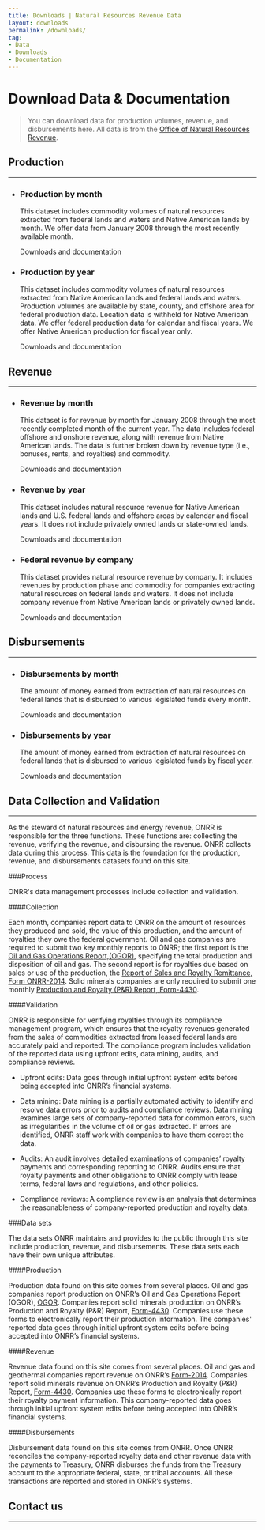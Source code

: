 ```yaml
---
title: Downloads | Natural Resources Revenue Data
layout: downloads
permalink: /downloads/
tag:
- Data
- Downloads
- Documentation
---
```


# Download Data & Documentation

> You can download data for production volumes, revenue, and disbursements here. All data is from the [Office of Natural Resources Revenue](https://www.onrr.gov/).


## Production
--------------------------------------------------------------------------------

<ul class="list-sections list-unstyled">
  <li class="downloads-download_links">
    <h3 id="production-by-month">Production by month</h3>
    <p>This dataset includes commodity volumes of natural resources extracted from federal lands and waters and Native American lands by month. We offer data from January 2008 through the most recently available month.</p>
    <download-data-link to="/downloads/federal-production-by-month/">Downloads and documentation</download-data-link>
  </li>
  <li class="downloads-download_links">
    <h3 id="federal-lands-and-waters">Production by year</h3>
    <p>This dataset includes commodity volumes of natural resources extracted from Native American lands and federal lands and waters. Production volumes are available by state, county, and offshore area for federal production data. Location data is <glossary-term>withheld</glossary-term> for Native American data. We offer federal production data for calendar and fiscal years. We offer Native American production for fiscal year only. </p>
    <download-data-link to="/downloads/federal-production/">Downloads and documentation</download-data-link>
  </li>
</ul>

## Revenue
--------------------------------------------------------------------------------
<ul class="list-sections list-unstyled">
  <!--Revenue by month-->
  <li class="downloads-download_links">
    <h3 id="revenue-by-month">Revenue by month</h3>
    <p>This dataset is for revenue by month for January 2008 through the most recently completed month of the current year. The data includes federal offshore and onshore revenue, along with revenue from Native American lands. The data is further broken down by revenue type (i.e., bonuses, rents, and royalties) and commodity.</p>
    <download-data-link to="/downloads/federal-revenue-by-month/">Downloads and documentation</download-data-link>
  </li>
  <!--Federal revenue by location-->
  <li class="downloads-download_links">
    <h3 id="revenue-by-year">Revenue by year</h3>
    <p>This dataset includes natural resource revenue for Native American lands and U.S. federal lands and offshore areas by calendar and fiscal years. It does not include privately owned lands or state-owned lands.</p>
    <download-data-link to="/downloads/federal-revenue-by-location/">Downloads and documentation</download-data-link>
  </li>
  <!--Federal revenue by company-->
  <li class="downloads-download_links">
    <h3 id="all-revenue">Federal revenue by company</h3>
    <p>This dataset provides natural resource revenue by company. It includes revenues by production phase and commodity for companies extracting natural resources on federal lands and waters. It does not include company revenue from Native American lands or privately owned lands.</p>
    <download-data-link to="/downloads/federal-revenue-by-company/">Downloads and documentation</download-data-link>
  </li>
</ul>

## Disbursements
--------------------------------------------------------------------------------

<ul class="list-sections list-unstyled">
  <li class="downloads-download_links">
    <h3 id="disbursements-by-month">Disbursements by month</h3>
    <p>The amount of money earned from extraction of natural resources on federal lands that is disbursed to various legislated funds every month.</p>
    <download-data-link to="/downloads/federal-disbursements-by-month/">Downloads and documentation</download-data-link>
  </li>
</ul>

<ul class="list-sections list-unstyled">
  <li class="downloads-download_links">
    <h3 id="disbursements-by-year">Disbursements by year</h3>
    <p>The amount of money earned from extraction of natural resources on federal lands that is disbursed to various legislated funds by fiscal year.</p>
    <download-data-link to="/downloads/disbursements/">Downloads and documentation</download-data-link>
  </li>
</ul>

## Data Collection and Validation
--------------------------------------------------------------------------------

As the steward of natural resources and energy revenue, ONRR is responsible for the three functions. These functions are: collecting the revenue, verifying the revenue, and disbursing the revenue. ONRR collects data during this process. This data is the foundation for the production, revenue, and disbursements datasets found on this site.

###Process

ONRR's data management processes include collection and validation.

####Collection

Each month, companies report data to ONRR on the amount of resources they produced and sold, the value of this production, and the amount of royalties they owe the federal government.  Oil and gas companies are required to submit two key monthly reports to ONRR; the first report is the [Oil and Gas Operations Report,(OGOR)](https://www.onrr.gov/ReportPay/PDFDocs/4054-a.pdf), specifying the total production and disposition of oil and gas. The second report is for royalties due based on sales or use of the production, the [Report of Sales and Royalty Remittance, Form ONRR-2014](https://www.onrr.gov/ReportPay/royalty-reporting.htm). Solid minerals companies are only required to submit one monthly [Production and Royalty (P&R) Report, Form-4430](https://www.onrr.gov/ReportPay/solids.htm).

####Validation

ONRR is responsible for verifying royalties through its compliance management program, which ensures that the royalty revenues generated from the sales of commodities extracted from leased federal lands are accurately paid and reported. The compliance program includes validation of the reported data using upfront edits, data mining, audits, and compliance reviews.

- Upfront edits: Data goes through initial upfront system edits before being accepted into ONRR’s financial systems.

- Data mining: Data mining is a partially automated activity to identify and resolve data errors prior to audits and compliance reviews. Data mining examines large sets of company-reported data for common errors, such as irregularities in the volume of oil or gas extracted.  If errors are identified, ONRR staff work with companies to have them correct the data.

- Audits: An audit involves detailed examinations of companies’ royalty payments and corresponding reporting to ONRR.  Audits ensure that royalty payments and other obligations to ONRR comply with lease terms, federal laws and regulations, and other policies.

- Compliance reviews: A compliance review is an analysis that determines the reasonableness of company-reported production and royalty data.

###Data sets

The data sets ONRR maintains and provides to the public through this site include production, revenue, and disbursements. These data sets each have their own unique attributes.

####Production

Production data found on this site comes from several places. Oil and gas companies report production on ONRR’s Oil and Gas Operations Report (OGOR), [OGOR](https://www.onrr.gov/ReportPay/PDFDocs/4054-a.pdf). Companies report solid minerals production on ONRR’s Production and Royalty (P&R) Report, [Form-4430](https://www.onrr.gov/ReportPay/solids.htm). Companies use these forms to electronically report their production information. The companies' reported data goes through initial upfront system edits before being accepted into ONRR’s financial systems.

####Revenue

Revenue data found on this site comes from several places. Oil and gas and geothermal companies report revenue on ONRR’s [Form-2014](https://www.onrr.gov/ReportPay/royalty-reporting.htm). Companies report solid minerals revenue on ONRR’s Production and Royalty (P&R) Report, [Form-4430](https://www.onrr.gov/ReportPay/solids.htm). Companies use these forms to electronically report their royalty payment information. This company-reported data goes through initial upfront system edits before being accepted into ONRR’s financial systems.

####Disbursements

Disbursement data found on this site comes from ONRR.  Once ONRR reconciles the company-reported royalty data and other revenue data with the payments to Treasury, ONRR disburses the funds from the Treasury account to the appropriate federal, state, or tribal accounts. All these transactions are reported and stored in ONRR’s systems.

## Contact us

--------------------------------------------------------------------------------
